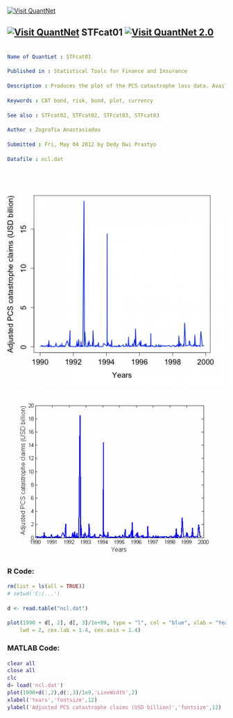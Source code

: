 
[<img src="https://github.com/QuantLet/Styleguide-and-FAQ/blob/master/pictures/banner.png" width="888" alt="Visit QuantNet">](http://quantlet.de/)

## [<img src="https://github.com/QuantLet/Styleguide-and-FAQ/blob/master/pictures/qloqo.png" alt="Visit QuantNet">](http://quantlet.de/) **STFcat01** [<img src="https://github.com/QuantLet/Styleguide-and-FAQ/blob/master/pictures/QN2.png" width="60" alt="Visit QuantNet 2.0">](http://quantlet.de/)

```yaml

Name of QuantLet : STFcat01

Published in : Statistical Tools for Finance and Insurance

Description : Produces the plot of the PCS catastrophe loss data. Available in R and Matlab

Keywords : CAT bond, risk, bond, plot, currency

See also : STFcat02, STFcat02, STFcat03, STFcat03

Author : Zografia Anastasiadou

Submitted : Fri, May 04 2012 by Dedy Dwi Prastyo

Datafile : ncl.dat

```

![Picture1](plotR.png)

![Picture2](plotm.png)


### R Code:
```r
rm(list = ls(all = TRUE))
# setwd('C:/...')

d <- read.table("ncl.dat")

plot(1990 + d[, 2], d[, 3]/1e+09, type = "l", col = "blue", xlab = "Years", ylab = "Adjusted PCS catastrophe claims (USD billion)", 
    lwd = 2, cex.lab = 1.4, cex.axis = 1.4) 

```

### MATLAB Code:
```matlab
clear all
close all
clc
d= load('ncl.dat')
plot(1990+d(:,2),d(:,3)/1e9,'LineWidth',2)
xlabel('Years','fontsize',12)
ylabel('Adjusted PCS catastrophe claims (USD billion)','fontsize',12)

```
